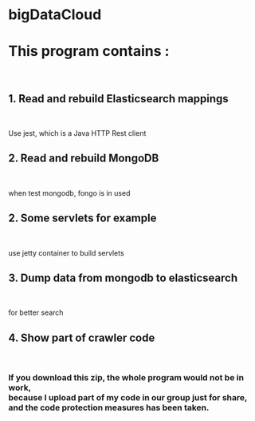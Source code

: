 bigDataCloud
==============
<h1>This program contains :</h1><br>
  <h2>1. Read and rebuild Elasticsearch mappings </h2><br>
    <p>Use jest, which is a Java HTTP Rest client</p>
  <h2>2. Read and rebuild MongoDB </h2><br>
    <p>when test mongodb, fongo is in used</p>
  <h2>2. Some servlets for example </h2><br>
    <p>use jetty container to build servlets</p>
  <h2>3. Dump data from mongodb to elasticsearch </h2><br>
    <p>for better search</p>
  <h2>4. Show part of crawler code </h2><br> 
  <h3>If you download this zip, the whole program would not be in work, <br>
      because I upload part of my code in our group just for share, <br>
      and the code protection measures has been taken.</h3>

